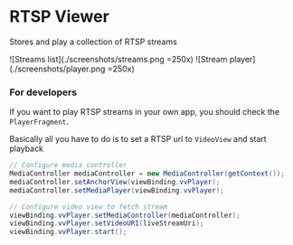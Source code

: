 # RTSP Viewer
Stores and play a collection of RTSP streams

![Streams list](./screenshots/streams.png =250x)
![Stream player](./screenshots/player.png =250x)

### For developers
If you want to play RTSP streams in your own app, you should check the `PlayerFragment`.

Basically all you have to do is to set a RTSP url to `VideoView` and start playback
```java
// Configure media controller
MediaController mediaController = new MediaController(getContext());
mediaController.setAnchorView(viewBinding.vvPlayer);
mediaController.setMediaPlayer(viewBinding.vvPlayer);

// Configure video view to fetch stream
viewBinding.vvPlayer.setMediaController(mediaController);
viewBinding.vvPlayer.setVideoURI(liveStreamUri);
viewBinding.vvPlayer.start();
```
